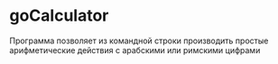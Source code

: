# goCalculator
Программа позволяет из командной строки производить простые арифметические действия с арабскими или римскими цифрами

